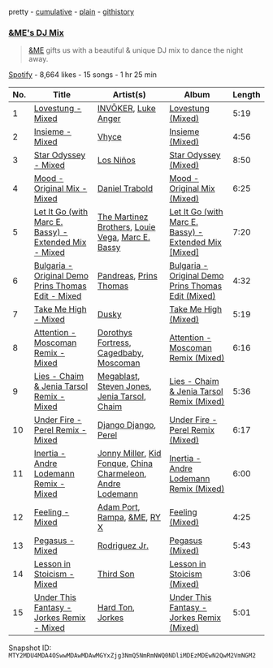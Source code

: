 pretty - [cumulative](/playlists/cumulative/37i9dQZF1DWZBkF7fHyaoI.md) - [plain](/playlists/plain/37i9dQZF1DWZBkF7fHyaoI) - [githistory](https://github.githistory.xyz/mackorone/spotify-playlist-archive/blob/main/playlists/plain/37i9dQZF1DWZBkF7fHyaoI)

### [&ME's DJ Mix](https://open.spotify.com/playlist/37i9dQZF1DWZBkF7fHyaoI)

> <a href="spotify:artist:5mIowAJMp7RKNheelruV5z"> &ME</a> gifts us with a beautiful & unique DJ mix to dance the night away.

[Spotify](https://open.spotify.com/user/spotify) - 8,664 likes - 15 songs - 1 hr 25 min

| No. | Title | Artist(s) | Album | Length |
|---|---|---|---|---|
| 1 | [Lovestung \- Mixed](https://open.spotify.com/track/11cqk7hYdEznt8aF9QNOi3) | [INVŌKER](https://open.spotify.com/artist/2TV6OGSsDnoV2EpybXrNZ1), [Luke Anger](https://open.spotify.com/artist/5xPGMBPmPrZPiBHn2Bmn8d) | [Lovestung \(Mixed\)](https://open.spotify.com/album/5UpCqQVIHB2fiXzegI5p3f) | 5:19 |
| 2 | [Insieme \- Mixed](https://open.spotify.com/track/6H7zGvfLypG5GLtWwi24I3) | [Vhyce](https://open.spotify.com/artist/5rzLwPhUU0Fh8KEM021KHa) | [Insieme \(Mixed\)](https://open.spotify.com/album/3VXTONo1B7ZRAuAgNqi3W7) | 4:56 |
| 3 | [Star Odyssey \- Mixed](https://open.spotify.com/track/2YbweO5kGsFJx3eioOhhUg) | [Los Niños](https://open.spotify.com/artist/45YRHObLU91yne2hvVbGki) | [Star Odyssey \(Mixed\)](https://open.spotify.com/album/3oLsInAxkO4YVRtXfpVosa) | 8:50 |
| 4 | [Mood \- Original Mix \- Mixed](https://open.spotify.com/track/62D5JVp6HH0ebQLRYPT3ZY) | [Daniel Trabold](https://open.spotify.com/artist/1H3TiGZbg3Oj5r0z82DFiO) | [Mood \- Original Mix \(Mixed\)](https://open.spotify.com/album/5Hq2H1EHYtXOzzjdmEtRQn) | 6:25 |
| 5 | [Let It Go \(with Marc E\. Bassy\) \- Extended Mix \- Mixed](https://open.spotify.com/track/0R6bpqvKpE5d3MBGcOQrfm) | [The Martinez Brothers](https://open.spotify.com/artist/7B1LLuCQk13H4Mb6CFBftU), [Louie Vega](https://open.spotify.com/artist/5dncbrnveDMX9DgxcedeUg), [Marc E\. Bassy](https://open.spotify.com/artist/3tQx1LPXbsYjE9VwN1Peaa) | [Let It Go \(with Marc E\. Bassy\) \- Extended Mix \[Mixed\]](https://open.spotify.com/album/6qq8pmjKZHdNNhvRfLloh7) | 7:20 |
| 6 | [Bulgaria \- Original Demo Prins Thomas Edit \- Mixed](https://open.spotify.com/track/4qobYYHKAHcjDMquWIxKDB) | [Pandreas](https://open.spotify.com/artist/3tHu10HucEkoPXS4093ImP), [Prins Thomas](https://open.spotify.com/artist/4rsEVNO1tGTY0beCnsnHi6) | [Bulgaria \- Original Demo Prins Thomas Edit \(Mixed\)](https://open.spotify.com/album/0WzXYbLMpZoSxW1favIw7m) | 4:32 |
| 7 | [Take Me High \- Mixed](https://open.spotify.com/track/23Wfh3RpsQuYNfviNDpfu1) | [Dusky](https://open.spotify.com/artist/5gqoUf9vKKv96b1c0GBKwu) | [Take Me High \(Mixed\)](https://open.spotify.com/album/06LPIIF2oMfo6SBGp2lNEc) | 5:19 |
| 8 | [Attention \- Moscoman Remix \- Mixed](https://open.spotify.com/track/37lYDPs1KIn6vSdt4jp6aI) | [Dorothys Fortress](https://open.spotify.com/artist/6VLxD1WKg1ykIzBC9nuDAN), [Cagedbaby](https://open.spotify.com/artist/2sbZiktyjJtAAWs3LHeHzO), [Moscoman](https://open.spotify.com/artist/44F8g3iM4NgU5cisocTlTQ) | [Attention \- Moscoman Remix \(Mixed\)](https://open.spotify.com/album/5jvJZSp13VbgjHO7HQiewV) | 6:16 |
| 9 | [Lies \- Chaim & Jenia Tarsol Remix \- Mixed](https://open.spotify.com/track/74qtz6F5pJ3UsEccDwNiAs) | [Megablast](https://open.spotify.com/artist/3FkAamTY6TR8lc6xOFO21T), [Steven Jones](https://open.spotify.com/artist/5fEW2qab1fjpjXIQ1RoynW), [Jenia Tarsol](https://open.spotify.com/artist/0K725IR0iw8JfgNts2UzEk), [Chaim](https://open.spotify.com/artist/2XMpXAQ0B1J95en60YGE3V) | [Lies \- Chaim & Jenia Tarsol Remix \(Mixed\)](https://open.spotify.com/album/104dWwFfqXg6iqFzpR2yXO) | 5:36 |
| 10 | [Under Fire \- Perel Remix \- Mixed](https://open.spotify.com/track/7jc6RaTh1xCVaveDqaavom) | [Django Django](https://open.spotify.com/artist/2ARO60gI5do88ho6azmzab), [Perel](https://open.spotify.com/artist/5cmqnZNaNDqgcsTOkQUmqB) | [Under Fire \- Perel Remix \(Mixed\)](https://open.spotify.com/album/2LCgvxacDrFELh5SIIIHYG) | 6:17 |
| 11 | [Inertia \- Andre Lodemann Remix \- Mixed](https://open.spotify.com/track/31x43QOPhrtieoJt1FgKQS) | [Jonny Miller](https://open.spotify.com/artist/5U8ORxswEHnPeb4RlHtzvV), [Kid Fonque](https://open.spotify.com/artist/6hPLYDljt7lCTao1bx1Dcp), [China Charmeleon](https://open.spotify.com/artist/78lHMaJ6xLbmwzkHOriPhZ), [Andre Lodemann](https://open.spotify.com/artist/1Em6QNi57qzKBsy0r4ZPXN) | [Inertia \- Andre Lodemann Remix \(Mixed\)](https://open.spotify.com/album/0cGjXdx4NxDuGSwRmrhkwf) | 6:00 |
| 12 | [Feeling \- Mixed](https://open.spotify.com/track/3tNAT8yRGPf9uOThxVhLe9) | [Adam Port](https://open.spotify.com/artist/2loEsOijJ6XiGzWYFXMIRk), [Rampa](https://open.spotify.com/artist/08jywfUS0hp8XYlYs0cvz8), [&ME](https://open.spotify.com/artist/5mIowAJMp7RKNheelruV5z), [RY X](https://open.spotify.com/artist/2KjAo6wVc9d2WcxdxSArpV) | [Feeling \(Mixed\)](https://open.spotify.com/album/1Yj940Lc8DFNWH0Qa51V44) | 4:25 |
| 13 | [Pegasus \- Mixed](https://open.spotify.com/track/4tOSPhD4JbFkmQtJHXdDVI) | [Rodriguez Jr.](https://open.spotify.com/artist/6Th7POyVfZgiHJQ64ddV5Y) | [Pegasus \(Mixed\)](https://open.spotify.com/album/2z8rt3qWqBnWsBgn8ZhQeo) | 5:43 |
| 14 | [Lesson in Stoicism \- Mixed](https://open.spotify.com/track/1Hqq6n0qi1Tz0TrR69YOOw) | [Third Son](https://open.spotify.com/artist/3V0CkmupRFH97LSOafzfbc) | [Lesson in Stoicism \(Mixed\)](https://open.spotify.com/album/1KD5kM1XSjcb8BohZyJsG0) | 3:06 |
| 15 | [Under This Fantasy \- Jorkes Remix \- Mixed](https://open.spotify.com/track/5WwKNAff8LJA7C5LBrBpna) | [Hard Ton](https://open.spotify.com/artist/2lr9QxlSxg2AWzOw9NT2zK), [Jorkes](https://open.spotify.com/artist/0rbXjTwJW03nFB2qpZwAvY) | [Under This Fantasy \- Jorkes Remix \(Mixed\)](https://open.spotify.com/album/2Vkdz94HVVXNC7IEWh5ol0) | 5:01 |

Snapshot ID: `MTY2MDU4MDA4OSwwMDAwMDAwMGYxZjg3NmQ5NmRmNWQ0NDliMDEzMDEwN2QwM2VmNGM2`
